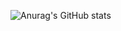 ![Anurag's GitHub stats](https://github-readme-stats.vercel.app/api?username=&count_private=true&show_icons=true)

